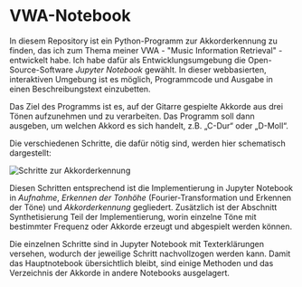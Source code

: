 # VWA-Notebook

In diesem Repository ist ein Python-Programm zur Akkorderkennung zu finden, das ich zum Thema meiner VWA - "Music Information Retrieval" - entwickelt habe. Ich habe dafür als Entwicklungsumgebung die Open-Source-Software *Jupyter Notebook* gewählt. In dieser webbasierten, interaktiven Umgebung ist es möglich, Programmcode und Ausgabe in einen Beschreibungstext einzubetten. 

Das Ziel des Programms ist es, auf der Gitarre gespielte Akkorde aus drei Tönen aufzunehmen und zu verarbeiten. Das Programm soll dann ausgeben, um welchen Akkord es sich handelt, z.B. „C-Dur“ oder „D-Moll“. 

Die verschiedenen Schritte, die dafür nötig sind, werden hier schematisch dargestellt:

![Schritte zur Akkorderkennung](https://user-images.githubusercontent.com/88315284/216824755-51514ea1-1cb2-4bb2-a1d6-99ef1a21f5c0.png)

Diesen Schritten entsprechend ist die Implementierung in Jupyter Notebook in *Aufnahme*, *Erkennen der Tonhöhe* (Fourier-Transformation und Erkennen der Töne) und *Akkorderkennung* gegliedert. Zusätzlich ist der Abschnitt Synthetisierung Teil der Implementierung, worin einzelne Töne mit bestimmter Frequenz oder Akkorde erzeugt und abgespielt werden können.

Die einzelnen Schritte sind in Jupyter Notebook mit Texterklärungen versehen, wodurch der jeweilige Schritt nachvollzogen werden kann. Damit das Hauptnotebook übersichtlich bleibt, sind einige Methoden und das Verzeichnis der Akkorde in andere Notebooks ausgelagert. 
